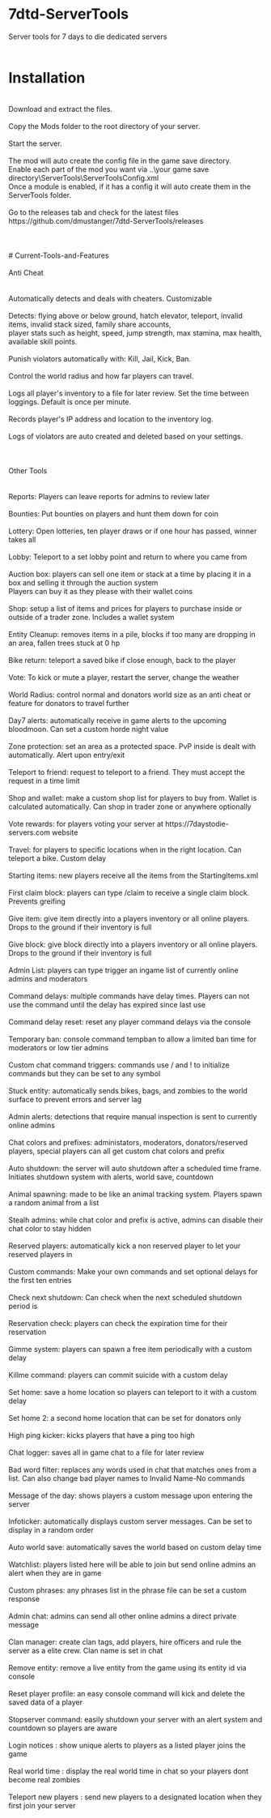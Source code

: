 # 7dtd-ServerTools
Server tools for 7 days to die dedicated servers<br>
<br>
# Installation
<br>
Download and extract the files.<br>
<br>
Copy the Mods folder to the root directory of your server.<br>
<br>
Start the server.<br>
<br>
The mod will auto create the config file in the game save directory.<br>
Enable each part of the mod you want via ..\your game save directory\ServerTools\ServerToolsConfig.xml<br>
Once a module is enabled, if it has a config it will auto create them in the ServerTools folder.<br>
<br>
Go to the releases tab and check for the latest files https://github.com/dmustanger/7dtd-ServerTools/releases <br>
<br>
<br>
<br>
# Current-Tools-and-Features
<br>
<br>
Anti Cheat<br>
<br>
<br>
Automatically detects and deals with cheaters. Customizable<br>
<br>
Detects: flying above or below ground, hatch elevator, teleport, invalid items, invalid stack sized, family share accounts, <br>
player stats such as height, speed, jump strength, max stamina, max health, available skill points.<br>
<br>
Punish violators automatically with: Kill, Jail, Kick, Ban.<br>
<br>
Control the world radius and how far players can travel.<br>
<br>
Logs all player's inventory to a file for later review. Set the time between loggings. Default is once per minute.<br>
<br>
Records player's IP address and location to the inventory log.<br>
<br>
Logs of violators are auto created and deleted based on your settings.<br>
<br>
<br>
<br>
Other Tools<br>
<br>
<br>
Reports: Players can leave reports for admins to review later<br>
<br>
Bounties: Put bounties on players and hunt them down for coin<br>
<br>
Lottery: Open lotteries, ten player draws or if one hour has passed, winner takes all<br>
<br>
Lobby: Teleport to a set lobby point and return to where you came from<br>
<br>
Auction box: players can sell one item or stack at a time by placing it in a box and selling it through the auction system<br>
Players can buy it as they please with their wallet coins<br>
<br>
Shop: setup a list of items and prices for players to purchase inside or outside of a trader zone. Includes a wallet system<br>
<br>
Entity Cleanup: removes items in a pile, blocks if too many are dropping in an area, fallen trees stuck at 0 hp<br>
<br>
Bike return: teleport a saved bike if close enough, back to the player<br>
<br>
Vote: To kick or mute a player, restart the server, change the weather<br>
<br>
World Radius: control normal and donators world size as an anti cheat or feature for donators to travel further<br>
<br>
Day7 alerts: automatically receive in game alerts to the upcoming bloodmoon. Can set a custom horde night value<br>
<br>
Zone protection: set an area as a protected space. PvP inside is dealt with automatically. Alert upon entry/exit<br>
<br>
Teleport to friend: request to teleport to a friend. They must accept the request in a time limit<br>
<br>
Shop and wallet: make a custom shop list for players to buy from. Wallet is calculated automatically. Can shop in trader zone or anywhere optionally<br>
<br>
Vote rewards: for players voting your server at https://7daystodie-servers.com website<br>
<br>
Travel: for players to specific locations when in the right location. Can teleport a bike. Custom delay<br>
<br>
Starting items: new players receive all the items from the StartingItems.xml<br>
<br>
First claim block: players can type /claim to receive a single claim block. Prevents greifing<br>
<br>
Give item: give item directly into a players inventory or all online players. Drops to the ground if their inventory is full<br>
<br>
Give block: give block directly into a players inventory or all online players. Drops to the ground if their inventory is full<br>
<br>
Admin List: players can type trigger an ingame list of currently online admins and moderators<br>
<br>
Command delays: multiple commands have delay times. Players can not use the command until the delay has expired since last use<br>
<br>
Command delay reset: reset any player command delays via the console<br>
<br>
Temporary ban: console command tempban to allow a limited ban time for moderators or low tier admins<br>
<br>
Custom chat command triggers: commands use / and ! to initialize commands but they can be set to any symbol<br>
<br>
Stuck entity: automatically sends bikes, bags, and zombies to the world surface to prevent errors and server lag<br>
<br>
Admin alerts: detections that require manual inspection is sent to currently online admins<br>
<br>
Chat colors and prefixes: administators, moderators, donators/reserved players, special players can all get custom chat colors and prefix<br>
<br>
Auto shutdown: the server will auto shutdown after a scheduled time frame. Initiates shutdown system with alerts, world save, countdown<br>
<br>
Animal spawning: made to be like an animal tracking system. Players spawn a random animal from a list<br>
<br>
Stealh admins: while chat color and prefix is active, admins can disable their chat color to stay hidden<br>
<br>
Reserved players: automatically kick a non reserved player to let your reserved players in<br>
<br>
Custom commands: Make your own commands and set optional delays for the first ten entries<br>
<br>
Check next shutdown: Can check when the next scheduled shutdown period is<br>
<br>
Reservation check: players can check the expiration time for their reservation<br>
<br>
Gimme system: players can spawn a free item periodically with a custom delay<br>
<br>
Killme command: players can commit suicide with a custom delay<br>
<br>
Set home: save a home location so players can teleport to it with a custom delay<br>
<br>
Set home 2: a second home location that can be set for donators only<br>
<br>
High ping kicker: kicks players that have a ping too high<br>
<br>
Chat logger: saves all in game chat to a file for later review<br>
<br>
Bad word filter: replaces any words used in chat that matches ones from a list. Can also change bad player names to Invalid Name-No commands<br>
<br>
Message of the day: shows players a custom message upon entering the server<br>
<br>
Infoticker: automatically displays custom server messages. Can be set to display in a random order<br>
<br>
Auto world save: automatically saves the world based on custom delay time<br>
<br>
Watchlist: players listed here will be able to join but send online admins an alert when they are in game<br>
<br>
Custom phrases: any phrases list in the phrase file can be set a custom response<br>
<br>
Admin chat: admins can send all other online admins a direct private message<br>
<br>
Clan manager: create clan tags, add players, hire officers and rule the server as a elite crew. Clan name is set in chat<br>
<br>
Remove entity: remove a live entity from the game using its entity id via console<br>
<br>
Reset player profile: an easy console command will kick and delete the saved data of a player<br>
<br>
Stopserver command: easily shutdown your server with an alert system and countdown so players are aware<br>
<br>
Login notices : show unique alerts to players as a listed player joins the game<br>
<br>
Real world time : display the real world time in chat so your players dont become real zombies<br>
<br>
Teleport new players : send new players to a designated location when they first join your server<br>
<br>
<br> 
<br>
